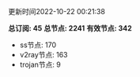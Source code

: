 更新时间2022-10-22 00:21:38

**总订阅: 45**
**总节点: 2241**
**有效节点: 342**
- ss节点: 170
- v2ray节点: 163
- trojan节点: 9
